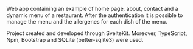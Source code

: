 Web app containing an example of home page, about, contact and a dynamic menu of a restaurant. After the authentication it is possible to manage the menu and the allergenes for each dish of the menu.

Project created and developed through SvelteKit.
Moreover, TypeScript, Npm, Bootstrap and SQLite (better-sqlite3) were used.
